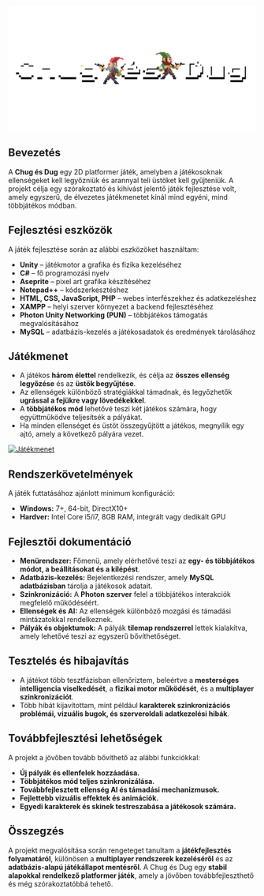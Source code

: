 ![Chug és Dug](Aseprite/chugesdugtitle2.png)
## Bevezetés
A **Chug és Dug** egy 2D platformer játék, amelyben a játékosoknak ellenségeket kell legyőzniük és arannyal teli üstöket kell gyűjteniük. A projekt célja egy szórakoztató és kihívást jelentő játék fejlesztése volt, amely egyszerű, de élvezetes játékmenetet kínál mind egyéni, mind többjátékos módban.

## Fejlesztési eszközök
A játék fejlesztése során az alábbi eszközöket használtam:
- **Unity** – játékmotor a grafika és fizika kezeléséhez
- **C#** – fő programozási nyelv
- **Aseprite** – pixel art grafika készítéséhez
- **Notepad++** – kódszerkesztéshez
- **HTML, CSS, JavaScript, PHP** – webes interfészekhez és adatkezeléshez
- **XAMPP** – helyi szerver környezet a backend fejlesztéséhez
- **Photon Unity Networking (PUN)** – többjátékos támogatás megvalósításához
- **MySQL** – adatbázis-kezelés a játékosadatok és eredmények tárolásához

## Játékmenet
- A játékos **három élettel** rendelkezik, és célja az **összes ellenség legyőzése** és az **üstök begyűjtése**.
- Az ellenségek különböző stratégiákkal támadnak, és legyőzhetők **ugrással a fejükre vagy lövedékekkel**.
- A **többjátékos mód** lehetővé teszi két játékos számára, hogy együttműködve teljesítsék a pályákat.
- Ha minden ellenséget és üstöt összegyűjtött a játékos, megnyílik egy ajtó, amely a következő pályára vezet.

[![Játékmenet](https://img.youtube.com/vi/EDSpfdYlVME/3.jpg)]([https://www.youtube.com/watch?v=YOUTUBE_VIDEO_ID](https://youtu.be/EDSpfdYlVME))

## Rendszerkövetelmények
A játék futtatásához ajánlott minimum konfiguráció:
- **Windows:** 7+, 64-bit, DirectX10+
- **Hardver:** Intel Core i5/i7, 8GB RAM, integrált vagy dedikált GPU

## Fejlesztői dokumentáció
- **Menürendszer:** Főmenü, amely elérhetővé teszi az **egy- és többjátékos módot, a beállításokat és a kilépést**.
- **Adatbázis-kezelés:** Bejelentkezési rendszer, amely **MySQL adatbázisban** tárolja a játékosok adatait.
- **Szinkronizáció:** A **Photon szerver** felel a többjátékos interakciók megfelelő működéséért.
- **Ellenségek és AI:** Az ellenségek különböző mozgási és támadási mintázatokkal rendelkeznek.
- **Pályák és objektumok:** A pályák **tilemap rendszerrel** lettek kialakítva, amely lehetővé teszi az egyszerű bővíthetőséget.

## Tesztelés és hibajavítás
- A játékot több tesztfázisban ellenőriztem, beleértve a **mesterséges intelligencia viselkedését**, a **fizikai motor működését**, és a **multiplayer szinkronizációt**.
- Több hibát kijavítottam, mint például **karakterek szinkronizációs problémái, vizuális bugok, és szerveroldali adatkezelési hibák**.

## Továbbfejlesztési lehetőségek
A projekt a jövőben tovább bővíthető az alábbi funkciókkal:
- **Új pályák és ellenfelek hozzáadása.**
- **Többjátékos mód teljes szinkronizálása.**
- **Továbbfejlesztett ellenség AI és támadási mechanizmusok.**
- **Fejlettebb vizuális effektek és animációk.**
- **Egyedi karakterek és skinek testreszabása a játékosok számára.**

## Összegzés
A projekt megvalósítása során rengeteget tanultam a **játékfejlesztés folyamatáról**, különösen a **multiplayer rendszerek kezeléséről** és az **adatbázis-alapú játékállapot mentésről**. A Chug és Dug egy **stabil alapokkal rendelkező platformer játék**, amely a jövőben továbbfejleszthető és még szórakoztatóbbá tehető.
